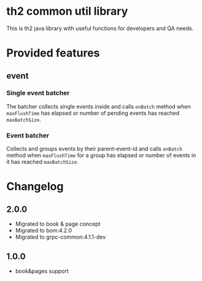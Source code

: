 # th2 common util library

This is th2 java library with useful functions for developers and QA needs.

# Provided features

## event

### Single event batcher

The batcher collects single events inside and calls `onBatch` method when `maxFlushTime` has elapsed or number of pending events has reached `maxBatchSize`.

### Event batcher

Collects and groups events by their parent-event-id and calls `onBatch` method when `maxFlushTime` for a group has elapsed or number of events in it has reached `maxBatchSize`.

# Changelog

## 2.0.0
* Migrated to book & page concept
* Migrated to bom:4.2.0
* Migrated to grpc-common:4.1.1-dev

## 1.0.0
* book&pages support